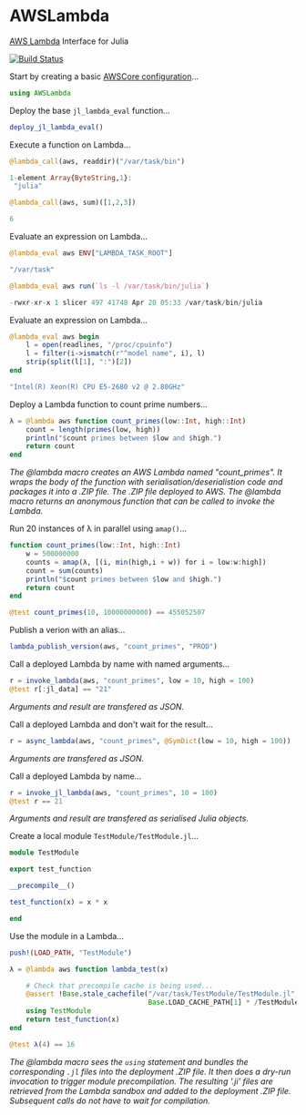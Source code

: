 # AWSLambda

[AWS Lambda](https://aws.amazon.com/documentation/lambda/) Interface for Julia

[![Build Status](https://travis-ci.org/samoconnor/AWSLambda.jl.svg)](https://travis-ci.org/samoconnor/AWSLambda.jl)


Start by creating a basic [AWSCore configuration](https://github.com/samoconnor/AWSCore.jl#configuration)...

```julia
using AWSLambda
```

Deploy the base `jl_lambda_eval` function...

```julia
deploy_jl_lambda_eval()
```


Execute a function on Lambda...
```julia
@lambda_call(aws, readdir)("/var/task/bin")

1-element Array{ByteString,1}:
 "julia"

@lambda_call(aws, sum)([1,2,3])

6
```


Evaluate an expression on Lambda...
```julia
@lambda_eval aws ENV["LAMBDA_TASK_ROOT"]

"/var/task"

@lambda_eval aws run(`ls -l /var/task/bin/julia`)

-rwxr-xr-x 1 slicer 497 41748 Apr 20 05:33 /var/task/bin/julia
```

Evaluate an expression on Lambda...
```julia
@lambda_eval aws begin
    l = open(readlines, "/proc/cpuinfo")
    l = filter(i->ismatch(r"^model name", i), l)
    strip(split(l[1], ":")[2])
end

"Intel(R) Xeon(R) CPU E5-2680 v2 @ 2.80GHz"
```


Deploy a Lambda function to count prime numbers...

```julia
λ = @lambda aws function count_primes(low::Int, high::Int)
    count = length(primes(low, high))
    println("$count primes between $low and $high.")
    return count
end
```
_The @lambda macro creates an AWS Lambda named "count_primes". It wraps the body
of the function with serialisation/deserialistion code and packages it into
a .ZIP file. The .ZIP file deployed to AWS. The @lambda macro returns an
anonymous function that can be called to invoke the Lambda._

Run 20 instances of λ in parallel using `amap()`...

```julia
function count_primes(low::Int, high::Int)
    w = 500000000
    counts = amap(λ, [(i, min(high,i + w)) for i = low:w:high])
    count = sum(counts)
    println("$count primes between $low and $high.")
    return count
end

@test count_primes(10, 10000000000) == 455052507
```

Publish a verion with an alias...
```julia
lambda_publish_version(aws, "count_primes", "PROD")
```


Call a deployed Lambda by name with named arguments...

```julia
r = invoke_lambda(aws, "count_primes", low = 10, high = 100)
@test r[:jl_data] == "21"
```
_Arguments and result are transfered as JSON._


Call a deployed Lambda and don't wait for the result...

```julia
r = async_lambda(aws, "count_primes", @SymDict(low = 10, high = 100))
```
_Arguments are transfered as JSON._


Call a deployed Lambda by name...
```julia
r = invoke_jl_lambda(aws, "count_primes", 10 = 100)
@test r == 21
```
_Arguments and result are transfered as serialised Julia objects._


Create a local module  `TestModule/TestModule.jl`...

```julia
module TestModule

export test_function

__precompile__()

test_function(x) = x * x

end
```


Use the module in a Lambda...

```julia
push!(LOAD_PATH, "TestModule")

λ = @lambda aws function lambda_test(x)

    # Check that precompile cache is being used...
    @assert !Base.stale_cachefile("/var/task/TestModule/TestModule.jl",
                                  Base.LOAD_CACHE_PATH[1] * /TestModule.ji")
    using TestModule
    return test_function(x)
end

@test λ(4) == 16
```
_The @lambda macro sees the `using` statement and bundles the corresponding `.jl`
files into the deployment .ZIP file. It then does a dry-run invocation to
trigger module precompilation. The resulting '.ji' files are retrieved from
the Lambda sandbox and added to the deployment .ZIP file. Subsequent calls
do not have to wait for compilation._

